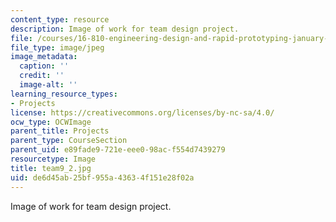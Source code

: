 ```yaml
---
content_type: resource
description: Image of work for team design project.
file: /courses/16-810-engineering-design-and-rapid-prototyping-january-iap-2005/de6d45ab25bf955a43634f151e28f02a_team9_2.jpg
file_type: image/jpeg
image_metadata:
  caption: ''
  credit: ''
  image-alt: ''
learning_resource_types:
- Projects
license: https://creativecommons.org/licenses/by-nc-sa/4.0/
ocw_type: OCWImage
parent_title: Projects
parent_type: CourseSection
parent_uid: e89fade9-721e-eee0-98ac-f554d7439279
resourcetype: Image
title: team9_2.jpg
uid: de6d45ab-25bf-955a-4363-4f151e28f02a
---
```

Image of work for team design project.
